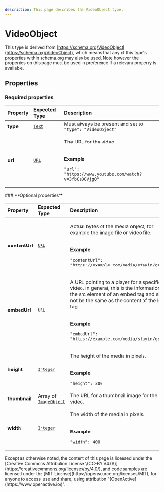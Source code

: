 ```yaml
---
description: This page describes the VideoObject type.
---
```


# VideoObject

This type is derived from [https://schema.org/VideoObject](https://schema.org/VideoObject), which means that any of this type's properties within schema.org may also be used. Note however the properties on this page must be used in preference if a relevant property is available.

## **Properties**

### **Required properties**

<table>
  <thead>
    <tr>
      <th style="text-align:left">Property</th>
      <th style="text-align:left">Expected Type</th>
      <th style="text-align:left">Description</th>
    </tr>
  </thead>
  <tbody>
    <tr>
      <td style="text-align:left"><b>type</b>
      </td>
      <td style="text-align:left"> <a href="https://schema.org/Text"><code>Text</code></a>
      </td>
      <td style="text-align:left">Must always be present and set to <code>&quot;type&quot;: &quot;VideoObject&quot;</code>
      </td>
    </tr>
    <tr>
      <td style="text-align:left"><b>url</b>
      </td>
      <td style="text-align:left"> <a href="https://schema.org/URL"><code>URL</code></a>
      </td>
      <td style="text-align:left">
        <p>The URL for the video.</p>
        <p>
          <br /><b>Example</b>
        </p>
        <p><code>&quot;url&quot;: &quot;https://www.youtube.com/watch?v=3fbCs0GVjgQ&quot;</code>
        </p>
      </td>
    </tr>
  </tbody>
</table>### **Optional properties**

<table>
  <thead>
    <tr>
      <th style="text-align:left">Property</th>
      <th style="text-align:left">Expected Type</th>
      <th style="text-align:left">Description</th>
    </tr>
  </thead>
  <tbody>
    <tr>
      <td style="text-align:left"><b>contentUrl</b>
      </td>
      <td style="text-align:left"> <a href="https://schema.org/URL"><code>URL</code></a>
      </td>
      <td style="text-align:left">
        <p>Actual bytes of the media object, for example the image file or video
          file.</p>
        <p>
          <br /><b>Example</b>
        </p>
        <p><code>&quot;contentUrl&quot;: &quot;https://example.com/media/stayin/getfit&quot;</code>
        </p>
      </td>
    </tr>
    <tr>
      <td style="text-align:left"><b>embedUrl</b>
      </td>
      <td style="text-align:left"> <a href="https://schema.org/URL"><code>URL</code></a>
      </td>
      <td style="text-align:left">
        <p>A URL pointing to a player for a specific video. In general, this is the
          information in the src element of an embed tag and should not be the same
          as the content of the loc tag.</p>
        <p>
          <br /><b>Example</b>
        </p>
        <p><code>&quot;embedUrl&quot;: &quot;https://example.com/media/stayin/getfit&quot;</code>
        </p>
      </td>
    </tr>
    <tr>
      <td style="text-align:left"><b>height</b>
      </td>
      <td style="text-align:left"> <a href="https://schema.org/Integer"><code>Integer</code></a>
      </td>
      <td style="text-align:left">
        <p>The height of the media in pixels.</p>
        <p>
          <br /><b>Example</b>
        </p>
        <p><code>&quot;height&quot;: 300</code>
        </p>
      </td>
    </tr>
    <tr>
      <td style="text-align:left"><b>thumbnail</b>
      </td>
      <td style="text-align:left">Array of <a href="https://developer.openactive.io/data-model/types/imageobject"><code>ImageObject</code></a>
      </td>
      <td style="text-align:left">The URL for a thumbnail image for the video.</td>
    </tr>
    <tr>
      <td style="text-align:left"><b>width</b>
      </td>
      <td style="text-align:left"> <a href="https://schema.org/Integer"><code>Integer</code></a>
      </td>
      <td style="text-align:left">
        <p>The width of the media in pixels.</p>
        <p>
          <br /><b>Example</b>
        </p>
        <p><code>&quot;width&quot;: 400</code>
        </p>
      </td>
    </tr>
  </tbody>
</table>Except as otherwise noted, the content of this page is licensed under the [Creative Commons Attribution License \(CC-BY V4.0\)](https://creativecommons.org/licenses/by/4.0/), and code samples are licensed under the [MIT License](https://opensource.org/licenses/MIT), for anyone to access, use and share; using attribution "[OpenActive](https://www.openactive.io/)".


